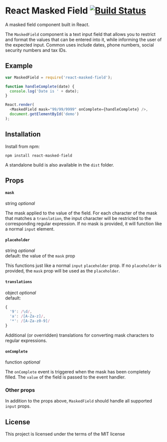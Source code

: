 # React Masked Field [![Build Status](https://ci.solanolabs.com:443/ZenPayroll/react-masked-field/badges/branches/master?badge_token=6a04ee4cc963ca172ff97f2dac0723b8d8977f0a)](https://ci.solanolabs.com:443/ZenPayroll/react-masked-field/suites/244347)

A masked field component built in React.

The `MaskedField` component is a text input field that allows you to restrict and format the values that can be entered into it, while informing the user of the expected input. Common uses include dates, phone numbers, social security numbers and tax IDs.

## Example

```js
var MaskedField = require('react-masked-field');

function handleComplete(date) {
  console.log('Date is ' + date);
}

React.render(
  <MaskedField mask="99/99/9999" onComplete={handleComplete} />,
  document.getElementById('demo')
);
```

## Installation

Install from npm:

```
npm install react-masked-field
```

A standalone build is also available in the `dist` folder.

## Props

#### `mask`
string *optional*

The mask applied to the value of the field. For each character of the mask that matches a `translation`, the input character will be restricted to the corresponding regular expression. If no mask is provided, it will function like a normal `input` element.

#### `placeholder`
string *optional*  
default: the value of the `mask` prop

This functions just like a normal `input` `placeholder` prop. If no `placeholder` is provided, the `mask` prop will be used as the `placeholder`.

#### `translations`
object *optional*  
default:
```js
{
  '9': /\d/,
  'a': /[A-Za-z]/,
  '*': /[A-Za-z0-9]/
}
```

Additional (or overridden) translations for converting mask characters to regular expressions.

#### `onComplete`
function *optional*

The `onComplete` event is triggered when the mask has been completely filled. The `value` of the field is passed to the event handler.

### Other props
In addition to the props above, `MaskedField` should handle all supported `input` props.

## License

This project is licensed under the terms of the MIT license
